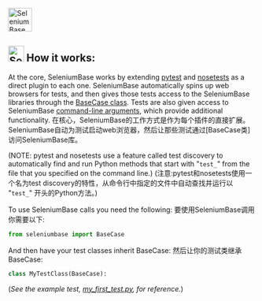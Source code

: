 [<img src="https://cdn2.hubspot.net/hubfs/100006/images/super_logo_sb4.png" title="SeleniumBase" height="48">](https://github.com/seleniumbase/SeleniumBase/blob/master/README.md)

<a id="how_seleniumbase_works"></a>
## <img src="https://cdn2.hubspot.net/hubfs/100006/images/super_square_logo_3a.png" title="SeleniumBase" height="32"> **How it works:**

At the core, SeleniumBase works by extending [pytest](https://docs.pytest.org/en/latest/) and [nosetests](http://nose.readthedocs.io/en/latest/) as a direct plugin to each one. SeleniumBase automatically spins up web browsers for tests, and then gives those tests access to the SeleniumBase libraries through the [BaseCase class](https://github.com/seleniumbase/SeleniumBase/blob/master/seleniumbase/fixtures/base_case.py). Tests are also given access to SeleniumBase [command-line arguments](https://github.com/seleniumbase/SeleniumBase/blob/master/seleniumbase/plugins/pytest_plugin.py), which provide additional functionality.
在核心，SeleniumBase的工作方式是作为每个插件的直接扩展。SeleniumBase自动为测试启动web浏览器，然后让那些测试通过[BaseCase类]访问SeleniumBase库。

(NOTE: pytest and nosetests use a feature called test discovery to automatically find and run Python methods that start with "``test_``" from the file that you specified on the command line.)
(注意:pytest和nosetests使用一个名为test discovery的特性，从命令行中指定的文件中自动查找并运行以 "``test_``" 开头的Python方法。)

To use SeleniumBase calls you need the following:
要使用SeleniumBase调用你需要以下:
```python
from seleniumbase import BaseCase
```
And then have your test classes inherit BaseCase:
然后让你的测试类继承BaseCase:
```python
class MyTestClass(BaseCase):
```
(*See the example test, [my_first_test.py](https://github.com/seleniumbase/SeleniumBase/blob/master/examples/my_first_test.py), for reference.*)
